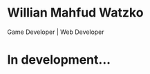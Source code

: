 <!-- About me -->
<h1>Willian Mahfud Watzko</h1>


<p>Game Developer | Web Developer</p>

<!-- Engines -->

<!-- Languages -->

<!-- Technologies -->

<h1>In development...</h1>

<style>
p. {
color: Green
}
</style>
